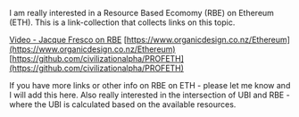 I am really interested in a Resource Based Ecomomy (RBE) on Ethereum (ETH). This is a link-collection that collects links on this topic.

[Video - Jacque Fresco on RBE](https://www.youtube.com/watch?v=PIMy0QBSQWo)
[https://www.organicdesign.co.nz/Ethereum](https://www.organicdesign.co.nz/Ethereum)
[https://github.com/civilizationalpha/PROFETH](https://github.com/civilizationalpha/PROFETH)

If you have more links or other info on RBE on ETH - please let me know and I will add this here. Also really interested in the intersection of UBI and RBE - where the UBI is calculated based on the available resources.